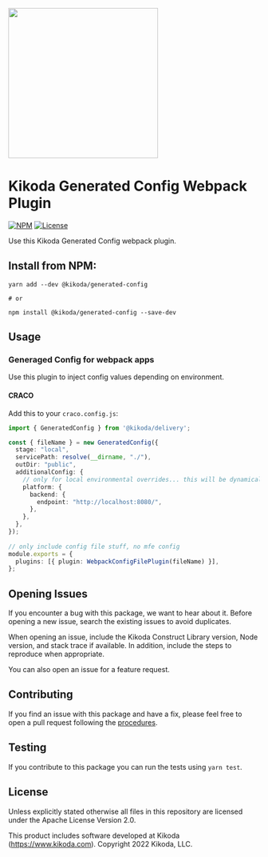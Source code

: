 [<img src="https://kikoda.com/wp-content/uploads/2019/07/Logo_White_bg.svg" width="300"/>](https://kikoda.com)
# Kikoda Generated Config Webpack Plugin

[![NPM](https://img.shields.io/npm/v/@kikoda/delivery?color=39a356&label=npm)](https://www.npmjs.com/package/@kikoda/generated-config)
[![License](https://img.shields.io/badge/license-Apache--2.0-blue)](https://github.com/KikodaCode/generated-config/blob/main/LICENSE)

Use this Kikoda Generated Config webpack plugin.

## Install from NPM:
```
yarn add --dev @kikoda/generated-config

# or

npm install @kikoda/generated-config --save-dev
```

## Usage

### Generaged Config for webpack apps
Use this plugin to inject config values depending on environment.

#### CRACO
Add this to your `craco.config.js`:

```typescript
import { GeneratedConfig } from '@kikoda/delivery';

const { fileName } = new GeneratedConfig({
  stage: "local",
  servicePath: resolve(__dirname, "./"),
  outDir: "public",
  additionalConfig: {
    // only for local environmental overrides... this will be dynamically populated at deploy-time for each stage
    platform: {
      backend: {
        endpoint: "http://localhost:8080/",
      },
    },
  },
});
​
// only include config file stuff, no mfe config
module.exports = {
  plugins: [{ plugin: WebpackConfigFilePlugin(fileName) }],
};
```

## Opening Issues

If you encounter a bug with this package, we want to hear about it. Before opening a new issue, search the existing issues to avoid duplicates.

When opening an issue, include the Kikoda Construct Library version, Node version, and stack trace if available. In addition, include the steps to reproduce when appropriate.

You can also open an issue for a feature request.

## Contributing

If you find an issue with this package and have a fix, please feel free to open a pull request following the [procedures](CONTRIBUTING.md).

## Testing

If you contribute to this package you can run the tests using `yarn test`.

## License

Unless explicitly stated otherwise all files in this repository are licensed under the Apache License Version 2.0.

This product includes software developed at Kikoda (https://www.kikoda.com). Copyright 2022 Kikoda, LLC.